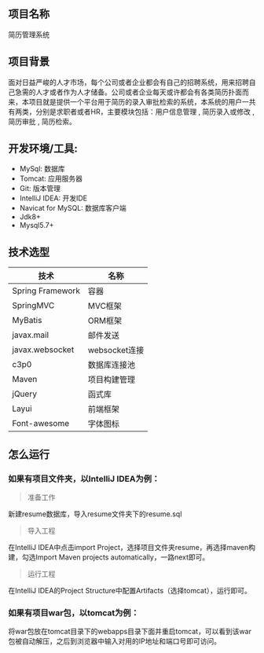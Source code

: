 ## 项目名称

简历管理系统

## 项目背景

面对日益严峻的人才市场，每个公司或者企业都会有自己的招聘系统，用来招聘自己急需的人才或者作为人才储备。公司或者企业每天或许都会有各类简历扑面而来，本项目就是提供一个平台用于简历的录入审批检索的系统，本系统的用户一共有两类，分别是求职者或者HR，主要模块包括：用户信息管理 , 简历录入或修改 , 简历审批 , 简历检索。
 
## 开发环境/工具:
- MySql: 数据库
- Tomcat: 应用服务器
- Git: 版本管理
- IntelliJ IDEA: 开发IDE
- Navicat for MySQL: 数据库客户端
- Jdk8+
- Mysql5.7+

## 技术选型

技术 | 名称
----|------
Spring Framework | 容器
SpringMVC | MVC框架
MyBatis | ORM框架
javax.mail | 邮件发送
javax.websocket | websocket连接
c3p0 | 数据库连接池
Maven | 项目构建管理
jQuery | 函式库
Layui | 前端框架
Font-awesome | 字体图标

## 怎么运行

### 如果有项目文件夹，以IntelliJ IDEA为例：

> 准备工作

新建resume数据库，导入resume文件夹下的resume.sql

> 导入工程

在IntelliJ IDEA中点击import Project，选择项目文件夹resume，再选择maven构建，勾选Import Maven projects automatically，一路next即可。

> 运行工程

在IntelliJ IDEA的Project Structure中配置Artifacts（选择tomcat），运行即可。

### 如果有项目war包，以tomcat为例：

将war包放在tomcat目录下的webapps目录下面并重启tomcat，可以看到该war包被自动解压，之后到浏览器中输入对用的IP地址和端口号即可访问。










